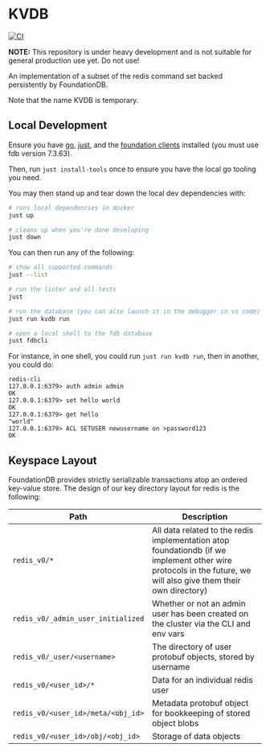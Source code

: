 # KVDB

[![CI](https://github.com/bluesky-social/kvdb/actions/workflows/golang.yml/badge.svg)](https://github.com/bluesky-social/kvdb/actions/workflows/golang.yml)

**NOTE:** This repository is under heavy development and is not suitable for general production use yet. Do not use!

An implementation of a subset of the redis command set backed persistently by FoundationDB.

Note that the name KVDB is temporary.

## Local Development

Ensure you have [go](https://go.dev), [just](https://github.com/casey/just), and the [foundation clients](https://github.com/apple/foundationdb/releases/tag/7.3.63) installed (you must use fdb version 7.3.63).

Then, run `just install-tools` once to ensure you have the local go tooling you need.

You may then stand up and tear down the local dev dependencies with:

```bash
# runs local dependencies in docker
just up

# cleans up when you're done developing
just down
```

You can then run any of the following:

```bash
# show all supported commands
just --list

# run the linter and all tests
just

# run the database (you can also launch it in the debugger in vs code)
just run kvdb run

# open a local shell to the fdb database
just fdbcli
```

For instance, in one shell, you could run `just run kvdb run`, then in another, you could do:

```
redis-cli
127.0.0.1:6379> auth admin admin
OK
127.0.0.1:6379> set hello world
OK
127.0.0.1:6379> get hello
"world"
127.0.0.1:6379> ACL SETUSER newusername on >password123
OK
```

## Keyspace Layout

FoundationDB provides strictly serializable transactions atop an ordered key-value store. The design of our key directory layout for redis is the following:

|Path|Description|
|-|-|
|`redis_v0/*`|All data related to the redis implementation atop foundationdb (if we implement other wire protocols in the future, we will also give them their own directory)|
|`redis_v0/_admin_user_initialized`|Whether or not an admin user has been created on the cluster via the CLI and env vars|
|`redis_v0/_user/<username>`|The directory of user protobuf objects, stored by username|
|`redis_v0/<user_id>/*`|Data for an individual redis user|
|`redis_v0/<user_id>/meta/<obj_id>`|Metadata protobuf object for bookkeeping of stored object blobs|
|`redis_v0/<user_id>/obj/<obj_id>`|Storage of data objects|
